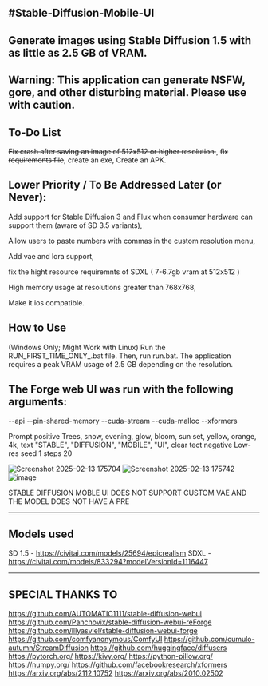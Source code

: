 #Stable-Diffusion-Mobile-UI
-------------------------------------------------------------------------------------------------------------------

Generate images using Stable Diffusion 1.5 with as little as 2.5 GB of VRAM.
-------------------------------------------------------------------------------------------------------------------
Warning: This application can generate NSFW, gore, and other disturbing material. Please use with caution.
-------------------------------------------------------------------------------------------------------------------
To-Do List
-------------------------------------------------------------------------------------------------------------------
~~Fix crash after saving an image of 512x512 or higher resolution.~~,
~~fix requirements file~~,
create an exe,
Create an APK.

Lower Priority / To Be Addressed Later (or Never):
-------------------------------------------------------------------------------------------------------------------
Add support for Stable Diffusion 3 and Flux when consumer hardware can support them (aware of SD 3.5 variants),

Allow users to paste numbers with commas in the custom resolution menu,

Add vae and lora support,

fix the hight resource requiremnts of SDXL ( 7-6.7gb vram at 512x512 )

High memory usage at resolutions greater than 768x768,

Make it ios compatible.

How to Use
-------------------------------------------------------------------------------------------------------------------
(Windows Only; Might Work with Linux)
Run the RUN_FIRST_TIME_ONLY_.bat file.
Then, run run.bat.
The application requires a peak VRAM usage of 2.5 GB depending on the resolution.

The Forge web UI was run with the following arguments:
-------------------------------------------------------------------------------------------------------------------
--api --pin-shared-memory --cuda-stream --cuda-malloc --xformers

Prompt
positive Trees, snow, evening, glow, bloom, sun set, yellow, orange, 4k, text "STABLE", "DIFFUSION", "MOBILE", "UI", clear tect
negative Low-res
seed 1
steps 20

![Screenshot 2025-02-13 175704](https://github.com/user-attachments/assets/23dd1ace-6b52-4a82-a975-12db7c11e244)
![Screenshot 2025-02-13 175742](https://github.com/user-attachments/assets/adce4986-c91d-4863-a3bb-e66c172e2649)
![image](https://github.com/user-attachments/assets/73180a6e-aa52-47f7-97d0-54a822a9de65)

STABLE DIFFUSION MOBLE UI DOES NOT SUPPORT CUSTOM VAE AND THE MODEL DOES NOT HAVE A PRE

----------------------------------------------------------------------------------------------------------------
Models used
----------------------------------------------------------------------------------------------------------------
SD 1.5 - https://civitai.com/models/25694/epicrealism
SDXL - https://civitai.com/models/833294?modelVersionId=1116447


----------------------------------------------------------------------------------------------------------------
SPECIAL THANKS TO 
-------------------------------------------------------------------------------------------------------------------

https://github.com/AUTOMATIC1111/stable-diffusion-webui
https://github.com/Panchovix/stable-diffusion-webui-reForge
https://github.com/lllyasviel/stable-diffusion-webui-forge
https://github.com/comfyanonymous/ComfyUI
https://github.com/cumulo-autumn/StreamDiffusion
https://github.com/huggingface/diffusers
https://pytorch.org/
https://kivy.org/
https://python-pillow.org/
https://numpy.org/
https://github.com/facebookresearch/xformers
https://arxiv.org/abs/2112.10752
https://arxiv.org/abs/2010.02502
